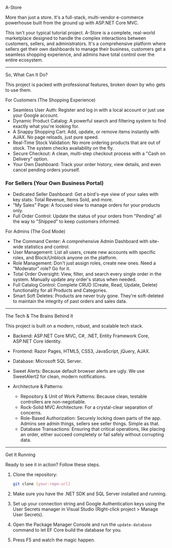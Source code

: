 

 A-Store 

More than just a store. It's a full-stack, multi-vendor e-commerce powerhouse built from the ground up with ASP.NET Core MVC.

This isn't your typical tutorial project. A-Store is a complete, real-world marketplace designed to handle the complex interactions between customers, sellers, and administrators. It's a comprehensive platform where sellers get their own dashboards to manage their business, customers get a seamless shopping experience, and admins have total control over the entire ecosystem.

---

 So, What Can It Do? 

This project is packed with professional features, broken down by who gets to use them.

 For Customers (The Shopping Experience) 

* Seamless User Auth: Register and log in with a local account or just use your Google account.
* Dynamic Product Catalog: A powerful search and filtering system to find exactly what you're looking for.
* A Snappy Shopping Cart: Add, update, or remove items instantly with AJAX. No page reloads, just pure speed.
* Real-Time Stock Validation: No more ordering products that are out of stock. The system checks availability on the fly.
* Secure Checkout: A clean, multi-step checkout process with a "Cash on Delivery" option.
* Your Own Dashboard: Track your order history, view details, and even cancel pending orders yourself.

### For Sellers (Your Own Business Portal)

* Dedicated Seller Dashboard: Get a bird's-eye view of your sales with key stats: Total Revenue, Items Sold, and more.
* "My Sales" Page: A focused view to manage orders for your products only.
* Full Order Control: Update the status of your orders from "Pending" all the way to "Shipped" to keep customers informed.

 For Admins (The God Mode) 

* The Command Center: A comprehensive Admin Dashboard with site-wide statistics and control.
* User Management: List all users, create new accounts with specific roles, and Block/Unblock anyone on the platform.
* Role Management: Don't just assign roles, create new ones. Need a "Moderator" role? Go for it.
* Total Order Oversight: View, filter, and search every single order in the system. Manually update any order's status when needed.
* Full Catalog Control: Complete CRUD (Create, Read, Update, Delete) functionality for all Products and Categories.
* Smart Soft Deletes: Products are never truly gone. They're soft-deleted to maintain the integrity of past orders and sales data.

---

  The Tech & The Brains Behind It 

This project is built on a modern, robust, and scalable tech stack.

* Backend: ASP.NET Core MVC, C#, .NET, Entity Framework Core, ASP.NET Core Identity.
* Frontend: Razor Pages, HTML5, CSS3, JavaScript, jQuery, AJAX.
* Database: Microsoft SQL Server.
* Sweet Alerts: Because default browser alerts are ugly. We use SweetAlert2 for clean, modern notifications.
* Architecture & Patterns:

  * Repository & Unit of Work Patterns: Because clean, testable controllers are non-negotiable.
  * Rock-Solid MVC Architecture: For a crystal-clear separation of concerns.
  * Role-Based Authorization: Securely locking down parts of the app. Admins see admin things, sellers see seller things. Simple as that.
  * Database Transactions: Ensuring that critical operations, like placing an order, either succeed completely or fail safely without corrupting data.

---

 Get It Running 

Ready to see it in action? Follow these steps.

1. Clone the repository:

   ```bash
   git clone [your-repo-url]
   ```
2. Make sure you have the .NET SDK and SQL Server installed and running.
3. Set up your connection string and Google Authentication keys using the User Secrets manager in Visual Studio (Right-click project > Manage User Secrets).
4. Open the Package Manager Console and run the `update-database` command to let EF Core build the database for you.
5. Press F5 and watch the magic happen.

 

